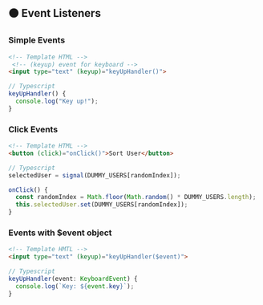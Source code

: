 ## 🟠 Event Listeners

### Simple Events

```html
<!-- Template HTML -->
 <!-- (keyup) event for keyboard -->
<input type="text" (keyup)="keyUpHandler()">
```

```ts
// Typescript
keyUpHandler() {
  console.log("Key up!");
}
```

### Click Events

```html
<!-- Template HTML -->
<button (click)="onClick()">Sort User</button>
```

```ts
// Typescript
selectedUser = signal(DUMMY_USERS[randomIndex]);

onClick() {
  const randomIndex = Math.floor(Math.random() * DUMMY_USERS.length);
  this.selectedUser.set(DUMMY_USERS[randomIndex]);
}
```

### Events with $event object

```html
<!-- Template HMTL -->
<input type="text" (keyup)="keyUpHandler($event)">
```

```ts
// Typescript
keyUpHandler(event: KeyboardEvent) {
  console.log(`Key: ${event.key}`);
}
```
